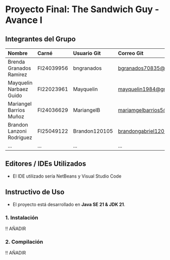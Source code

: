 # Proyecto Final: The Sandwich Guy  - Avance I

## Integrantes del Grupo
| Nombre | Carné | Usuario Git | Correo Git |
| :--- | :--- | :--- | :--- |
| Brenda Granados Ramirez | FI24039956 | bngranados | bgranados70835@ufide.ac.cr |
| Mayquelin Narbaez Guido | FI22023961 | Mayquelin | mayquelin1984@gmail.com |
| Mariangel Barrios Muñoz | FI24036629 | MariangelB | mariamgelbarrios5@gmail.com |
|Brandon Lanzoni Rodriguez| FI25049122 |Brandon120105|brandongabriel120105@gmail.com |
| ... | ... | ... | ... |

## Editores / IDEs Utilizados
- El IDE utilizado sería NetBeans y Visual Studio Code
  
## Instructivo de Uso
- El proyecto está desarrollado en **Java SE 21 & JDK 21**.

### 1. Instalación
!! AÑADIR

### 2. Compilación
!! AÑADIR
